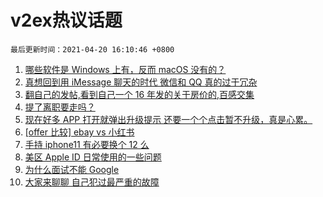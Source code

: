 # v2ex热议话题

`最后更新时间：2021-04-20 16:10:46 +0800`

1. [哪些软件是 Windows 上有，反而 macOS 没有的？](https://www.v2ex.com/t/771791)
1. [真想回到用 iMessage 聊天的时代 微信和 QQ 真的过于冗杂](https://www.v2ex.com/t/771830)
1. [翻自己的发帖,看到自己一个 16 年发的关于房价的,百感交集](https://www.v2ex.com/t/771798)
1. [提了离职要走吗？](https://www.v2ex.com/t/771707)
1. [现在好多 APP 打开就弹出升级提示 还要一个个点击暂不升级，真是心累。](https://www.v2ex.com/t/771820)
1. [[offer 比较] ebay vs 小红书](https://www.v2ex.com/t/771819)
1. [手持 iphone11 有必要换个 12 么](https://www.v2ex.com/t/771743)
1. [美区 Apple ID 日常使用的一些问题](https://www.v2ex.com/t/771832)
1. [为什么面试不能 Google](https://www.v2ex.com/t/771712)
1. [大家来聊聊 自己犯过最严重的故障](https://www.v2ex.com/t/771899)

